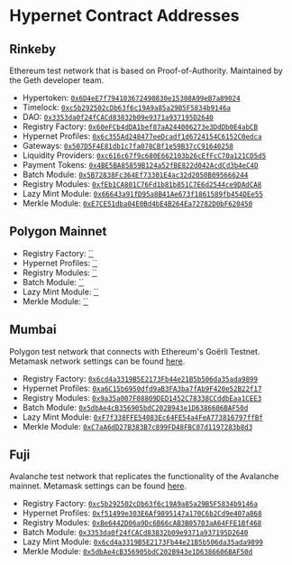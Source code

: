 # Hypernet Contract Addresses

## Rinkeby

Ethereum test network that is based on Proof-of-Authority. Maintained by the Geth developer team. 

- Hypertoken: [`0x6D4eE7f794103672490830e15308A99eB7a89024`](https://rinkeby.etherscan.io/address/0x6D4eE7f794103672490830e15308A99eB7a89024)
- Timelock: [`0xc5b292502cDb63f6c19A9a85a29B5F5834b9146a`](https://rinkeby.etherscan.io/address/0xc5b292502cDb63f6c19A9a85a29B5F5834b9146a)
- DAO: [`0x3353da0f24fCACd83832b09e9371a937195D2640`](https://rinkeby.etherscan.io/address/0x3353da0f24fCACd83832b09e9371a937195D2640)
- Registry Factory: [`0x60eFCb4dDA1bef87aA244006273e3DdDb0E4abCB`](https://rinkeby.etherscan.io/address/0x60eFCb4dDA1bef87aA244006273e3DdDb0E4abCB)
- Hypernet Profiles: [`0x6c355Ad248477eeDcadf1d6724154C6152C0edca`](https://rinkeby.etherscan.io/address/0x6c355Ad248477eeDcadf1d6724154C6152C0edca)
- Gateways: [`0x507D5F4E81db1c7fa078CBf1e59B37cC91640258`](https://rinkeby.etherscan.io/address/0x507D5F4E81db1c7fa078CBf1e59B37cC91640258)
- Liquidity Providers: [`0xc616c67f9c680E662103b26cEfFcC70a121CD5d5`](https://rinkeby.etherscan.io/address/0xc616c67f9c680E662103b26cEfFcC70a121CD5d5)
- Payment Tokens: [`0x4BE5BA85859B124a52fBE822d042AcdCd3b4eC4D`](https://rinkeby.etherscan.io/address/0x4BE5BA85859B124a52fBE822d042AcdCd3b4eC4D)
- Batch Module: [`0x5B72838Fc364Ef73301E4ac32d2050B095666244`](https://rinkeby.etherscan.io/address/0x5B72838Fc364Ef73301E4ac32d2050B095666244)
- Registry Modules: [`0xfEb1CA801C76Fd1b81b851C7E6d2544ce9DAdCA8`](https://rinkeby.etherscan.io/address/0xfEb1CA801C76Fd1b81b851C7E6d2544ce9DAdCA8)
- Lazy Mint Module: [`0x66643a91fD95a8B41Ae673f1861589fb454DEe55`](https://rinkeby.etherscan.io/address/0x66643a91fD95a8B41Ae673f1861589fb454DEe55)
- Merkle Module: [`0xE7CE51dba04E0Bd4bE4B264Ea72782D0bF620450`](https://rinkeby.etherscan.io/address/0xE7CE51dba04E0Bd4bE4B264Ea72782D0bF620450)

## Polygon Mainnet

- Registry Factory: [``](https://polygonscan.com/address/)
- Hypernet Profiles: [``](https://polygonscan.com/address/)
- Registry Modules: [``](https://polygonscan.com/address/)
- Batch Module: [``](https://polygonscan.com/address/)
- Lazy Mint Module: [``](https://polygonscan.com/address/)
- Merkle Module: [``](https://polygonscan.com/address/)

## Mumbai 

Polygon test network that connects with Ethereum's Goërli Testnet. Metamask network settings can be found 
[here](https://docs.polygon.technology/docs/develop/metamask/config-polygon-on-metamask/).

- Registry Factory: [`0x6cd4a3319B5E2173Fb44e21B5b506da35ada9899`](https://mumbai.polygonscan.com/address/0x6cd4a3319B5E2173Fb44e21B5b506da35ada9899)
- Hypernet Profiles: [`0xa6C15b6950dfd9aB3FA3ba7fAb9F420e52B22f17`](https://mumbai.polygonscan.com/address/0xa6C15b6950dfd9aB3FA3ba7fAb9F420e52B22f17)
- Registry Modules: [`0x9a35a007F08809DED1452C78338CCddbEaa1CEE3`](https://mumbai.polygonscan.com/address/0x9a35a007F08809DED1452C78338CCddbEaa1CEE3)
- Batch Module: [`0x5dbAe4cB356905bdC202B943e1D6386606BAF50d`](https://mumbai.polygonscan.com/address/0x5dbAe4cB356905bdC202B943e1D6386606BAF50d)
- Lazy Mint Module: [`0xF7f338FFE54083Ec64FE54a4FeA773816797ffBf`](https://mumbai.polygonscan.com/address/0xF7f338FFE54083Ec64FE54a4FeA773816797ffBf)
- Merkle Module: [`0xC7aA6dD27B383B7c899FD48FBC07d1197283b8d3`](https://mumbai.polygonscan.com/address/0xC7aA6dD27B383B7c899FD48FBC07d1197283b8d3)

## Fuji

Avalanche test network that replicates the functionality of the Avalanche mainnet. Metamask settings can be found 
[here](https://docs.avax.network/build/tutorials/smart-contracts/deploy-a-smart-contract-on-avalanche-using-remix-and-metamask/#fuji-testnet-settings).

- Registry Factory: [`0xc5b292502cDb63f6c19A9a85a29B5F5834b9146a`](https://testnet.avascan.info/blockchain/c/address/0xc5b292502cDb63f6c19A9a85a29B5F5834b9146a)
- Hypernet Profiles: [`0xf51499e303E6Af9895147a170C6b2Cd9e407a868`](https://testnet.avascan.info/blockchain/c/address/0xf51499e303E6Af9895147a170C6b2Cd9e407a868)
- Registry Modules: [`0xBe6442D06a9Dc6B66cAB3B05703aA64FFE1Bf468`](https://testnet.avascan.info/blockchain/c/address/0xBe6442D06a9Dc6B66cAB3B05703aA64FFE1Bf468)
- Batch Module: [`0x3353da0f24fCACd83832b09e9371a937195D2640`](https://testnet.avascan.info/blockchain/c/address/0x3353da0f24fCACd83832b09e9371a937195D2640)
- Lazy Mint Module: [`0x6cd4a3319B5E2173Fb44e21B5b506da35ada9899`](https://testnet.avascan.info/blockchain/c/address/0x6cd4a3319B5E2173Fb44e21B5b506da35ada9899)
- Merkle Module: [`0x5dbAe4cB356905bdC202B943e1D6386606BAF50d`](https://testnet.avascan.info/blockchain/c/address/0x5dbAe4cB356905bdC202B943e1D6386606BAF50d)